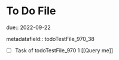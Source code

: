 # To Do File

due:: 2022-09-22

metadatafield:: todoTestFile_970_38

- [ ] Task of todoTestFile_970 1 [[Query me]]
